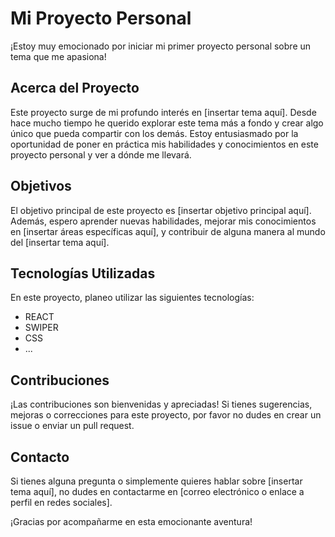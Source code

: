 # Mi Proyecto Personal

¡Estoy muy emocionado por iniciar mi primer proyecto personal sobre un tema que me apasiona!

## Acerca del Proyecto

Este proyecto surge de mi profundo interés en [insertar tema aquí]. Desde hace mucho tiempo he querido explorar este tema más a fondo y crear algo único que pueda compartir con los demás. Estoy entusiasmado por la oportunidad de poner en práctica mis habilidades y conocimientos en este proyecto personal y ver a dónde me llevará.

## Objetivos

El objetivo principal de este proyecto es [insertar objetivo principal aquí]. Además, espero aprender nuevas habilidades, mejorar mis conocimientos en [insertar áreas específicas aquí], y contribuir de alguna manera al mundo del [insertar tema aquí].

## Tecnologías Utilizadas

En este proyecto, planeo utilizar las siguientes tecnologías:

- REACT
- SWIPER
- CSS
- ...

## Contribuciones

¡Las contribuciones son bienvenidas y apreciadas! Si tienes sugerencias, mejoras o correcciones para este proyecto, por favor no dudes en crear un issue o enviar un pull request.

## Contacto

Si tienes alguna pregunta o simplemente quieres hablar sobre [insertar tema aquí], no dudes en contactarme en [correo electrónico o enlace a perfil en redes sociales].

¡Gracias por acompañarme en esta emocionante aventura!

